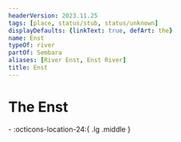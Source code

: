 ```yaml
---
headerVersion: 2023.11.25
tags: [place, status/stub, status/unknown]
displayDefaults: {linkText: true, defArt: the}
name: Enst
typeOf: river
partOf: Sembara
aliases: [River Enst, Enst River]
title: Enst
---
```

# The Enst
<div class="grid cards ext-narrow-margin ext-one-column" markdown>
-    :octicons-location-24:{ .lg .middle }   
</div>






